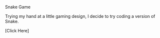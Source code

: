 Snake Game

Trying my hand at a little gaming design, I decide to try coding a version of Snake.

[Click Here]
